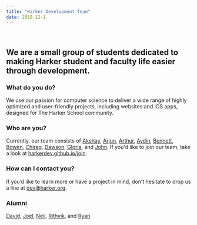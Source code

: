 ```yaml
---
title: "Harker Development Team"
date: 2018-12-1
---
```

<br />

## We are a small group of students dedicated to making Harker student and faculty life easier through development.

### What do you do?
We use our passion for computer science to deliver a wide range of highly optimized and user-friendly projects, including websites and iOS apps, designed for The Harker School community.

### Who are you? 
Currently, our team consists of [Akshay](https://github.com/AkshayM21), [Arjun](https://github.com/dixits1), [Arthur](https://github.com/ArthurJakobsson), [Aydin](https://github.com/atirit), [Bennett](https://github.com/bennettliu), [Bowen](https://github.com/BowenYin), [Chirag](https://github.com/chiragzq), [Dawson](https://github.com/22dawsonc), [Gloria](https://github.com/g10ria), and [John](https://github.com/jlynch630). If you'd like to join our team, take a look at [harkerdev.github.io/join](http://harkerdev.github.io/join).

### How can I contact you?
If you’d like to learn more or have a project in mind, don’t hesitate to drop us a line at [dev@harker.org](mailto:dev@harker.org).

### Alumni
[David](https://github.com/djmcoder), [Joel](https://github.com/bokken12), [Neil](https://github.com/neilramaswamy), [Rithvik](https://github.com/RithvikP), and [Ryan](https://github.com/rianadon)
